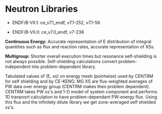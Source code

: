 # Neutron Libraries

- ENDF/B-VII.1: ce_v7.1_endf, v7.1-252, v7.1-56

- ENDF/B-VII.0: ce_v7.0_endf, v7-238

**Continuous Energy:** Accurate representation of E distribution of integral quantities such as flux and reaction rates, accurate representation of XSs.

**Multigroup:** Shorter overall execution times but resonance self-shielding is not always possible. Self-shielding calculations convert problem-independent into problem-dependent library. 

Tabulated values of (E, xs) on energy mesh (pointwise) used by CENTRM for self shielding and by CE-KENO. MG XS are flux-weighted averages of PW data over energy group (CENTRM makes then problem dependent). CENTRM takes PW xs's and 1-D model of system component and performs 1D tranposrt calculation to have problem-dependant PW-energy flux. Using this flux and the infinitely dilute library we get zone-averaged self shielded xs's.